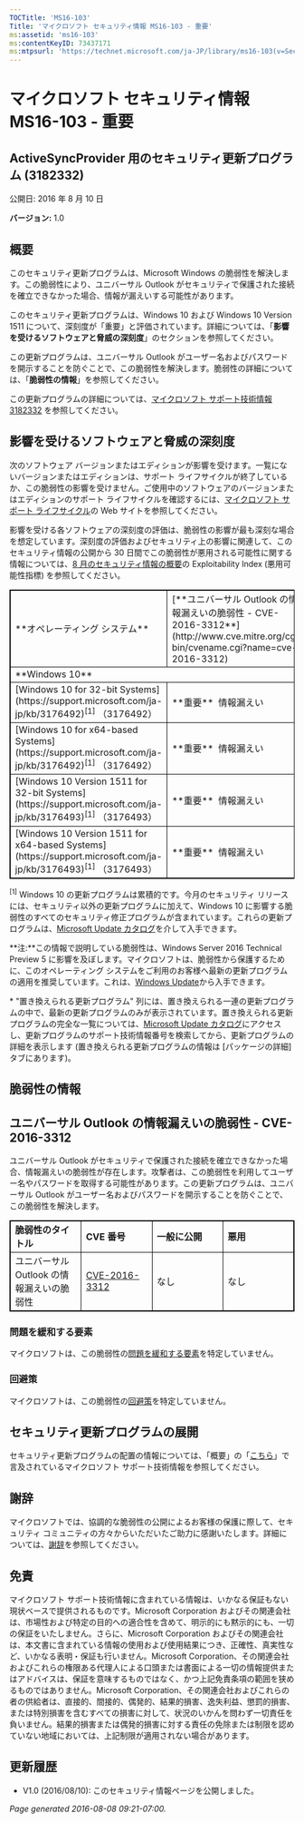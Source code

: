 ```yaml
---
TOCTitle: 'MS16-103'
Title: 'マイクロソフト セキュリティ情報 MS16-103 - 重要'
ms:assetid: 'ms16-103'
ms:contentKeyID: 73437171
ms:mtpsurl: 'https://technet.microsoft.com/ja-JP/library/ms16-103(v=Security.10)'
---
```


マイクロソフト セキュリティ情報 MS16-103 - 重要
===============================================

ActiveSyncProvider 用のセキュリティ更新プログラム (3182332)
-----------------------------------------------------------

公開日: 2016 年 8 月 10 日

**バージョン:** 1.0

概要
----

<span id="sectionToggle0"></span>
このセキュリティ更新プログラムは、Microsoft Windows の脆弱性を解決します。この脆弱性により、ユニバーサル Outlook がセキュリティで保護された接続を確立できなかった場合、情報が漏えいする可能性があります。

このセキュリティ更新プログラムは、Windows 10 および Windows 10 Version 1511 について、深刻度が「重要」と評価されています。詳細については、「**影響を受けるソフトウェアと脅威の深刻度**」のセクションを参照してください。

この更新プログラムは、ユニバーサル Outlook がユーザー名およびパスワードを開示することを防ぐことで、この脆弱性を解決します。脆弱性の詳細については、「**脆弱性の情報**」を参照してください。

<span id="KBArticle"></span>
この更新プログラムの詳細については、[マイクロソフト サポート技術情報 3182332](https://support.microsoft.com/ja-jp/kb/3182332) を参照してください。

影響を受けるソフトウェアと脅威の深刻度
--------------------------------------

<span id="sectionToggle1"></span>
次のソフトウェア バージョンまたはエディションが影響を受けます。一覧にないバージョンまたはエディションは、サポート ライフサイクルが終了しているか、この脆弱性の影響を受けません。ご使用中のソフトウェアのバージョンまたはエディションのサポート ライフサイクルを確認するには、[マイクロソフト サポート ライフサイクル](http://go.microsoft.com/fwlink/?linkid=21742)の Web サイトを参照してください。

影響を受ける各ソフトウェアの深刻度の評価は、脆弱性の影響が最も深刻な場合を想定しています。深刻度の評価およびセキュリティ上の影響に関連して、このセキュリティ情報の公開から 30 日間でこの脆弱性が悪用される可能性に関する情報については、[8 月のセキュリティ情報の概要](https://technet.microsoft.com/ja-jp/library/security/ms16-aug)の Exploitability Index (悪用可能性指標) を参照してください。

<p> </p> 
<table style="border:1px solid black;">
<tr>
<td style="border:1px solid black;">
**オペレーティング システム**

</td>
<td style="border:1px solid black;">
[**ユニバーサル Outlook の情報漏えいの脆弱性 - CVE-2016-3312**](http://www.cve.mitre.org/cgi-bin/cvename.cgi?name=cve-2016-3312)

</td>
<td style="border:1px solid black;">
**置き換えられる更新プログラム**\*

</td>
</tr>
<tr>
<td style="border:1px solid black;" colspan="3">
**Windows 10**

</td>
</tr>
<tr>
<td style="border:1px solid black;">
[Windows 10 for 32-bit Systems](https://support.microsoft.com/ja-jp/kb/3176492)<sup>[1]</sup>
（3176492）

</td>
<td style="border:1px solid black;">
**重要**   
情報漏えい

</td>
<td style="border:1px solid black;">
[3163912](https://support.microsoft.com/ja-jp/kb/3163912)

</td>
</tr>
<tr>
<td style="border:1px solid black;">
[Windows 10 for x64-based Systems](https://support.microsoft.com/ja-jp/kb/3176492)<sup>[1]</sup>
（3176492）

</td>
<td style="border:1px solid black;">
**重要**   
情報漏えい

</td>
<td style="border:1px solid black;">
[3163912](https://support.microsoft.com/ja-jp/kb/3163912)

</td>
</tr>
<tr>
<td style="border:1px solid black;">
[Windows 10 Version 1511 for 32-bit Systems](https://support.microsoft.com/ja-jp/kb/3176493)<sup>[1]</sup>
（3176493）

</td>
<td style="border:1px solid black;">
**重要**   
情報漏えい

</td>
<td style="border:1px solid black;">
[3172985](https://support.microsoft.com/ja-jp/kb/3172985)

</td>
</tr>
<tr>
<td style="border:1px solid black;">
[Windows 10 Version 1511 for x64-based Systems](https://support.microsoft.com/ja-jp/kb/3176493)<sup>[1]</sup>
（3176493）

</td>
<td style="border:1px solid black;">
**重要**   
情報漏えい

</td>
<td style="border:1px solid black;">
[3172985](https://support.microsoft.com/ja-jp/kb/3172985)

</td>
</tr>
</table>
 
<sup>[1]</sup> Windows 10 の更新プログラムは累積的です。今月のセキュリティ リリースには、セキュリティ以外の更新プログラムに加えて、Windows 10 に影響する脆弱性のすべてのセキュリティ修正プログラムが含まれています。これらの更新プログラムは、[Microsoft Update カタログ](http://catalog.update.microsoft.com/v7/site/home.aspx)を介して入手できます。

**注:**この情報で説明している脆弱性は、Windows Server 2016 Technical Preview 5 に影響を及ぼします。マイクロソフトは、脆弱性から保護するために、このオペレーティング システムをご利用のお客様へ最新の更新プログラムの適用を推奨しています。これは、[Windows Update](http://go.microsoft.com/fwlink/?linkid=21130)から入手できます。

\* "置き換えられる更新プログラム" 列には、置き換えられる一連の更新プログラムの中で、最新の更新プログラムのみが表示されています。置き換えられる更新プログラムの完全な一覧については、[Microsoft Update カタログ](http://catalog.update.microsoft.com/v7/site/home.aspx)にアクセスし、更新プログラムのサポート技術情報番号を検索してから、更新プログラムの詳細を表示します (置き換えられる更新プログラムの情報は \[パッケージの詳細\] タブにあります)。

脆弱性の情報
------------

<span id="sectionToggle2"></span>
ユニバーサル Outlook の情報漏えいの脆弱性 - CVE-2016-3312
---------------------------------------------------------

ユニバーサル Outlook がセキュリティで保護された接続を確立できなかった場合、情報漏えいの脆弱性が存在します。攻撃者は、この脆弱性を利用してユーザー名やパスワードを取得する可能性があります。この更新プログラムは、ユニバーサル Outlook がユーザー名およびパスワードを開示することを防ぐことで、この脆弱性を解決します。

<p> </p> 
<table style="border:1px solid black;">
<colgroup>
<col width="25%" />
<col width="25%" />
<col width="25%" />
<col width="25%" />
</colgroup>
<tbody>
<tr class="odd">
<td style="border:1px solid black;"><strong>脆弱性のタイトル</strong></td>
<td style="border:1px solid black;"><strong>CVE 番号</strong></td>
<td style="border:1px solid black;"><strong>一般に公開</strong></td>
<td style="border:1px solid black;"><strong>悪用</strong></td>
</tr>
<tr class="even">
<td style="border:1px solid black;">ユニバーサル Outlook の情報漏えいの脆弱性</td>
<td style="border:1px solid black;"><a href="http://www.cve.mitre.org/cgi-bin/cvename.cgi?name=cve-2016-3312">CVE-2016-3312</a></td>
<td style="border:1px solid black;">なし</td>
<td style="border:1px solid black;">なし</td>
</tr>
</tbody>
</table>
  
### 問題を緩和する要素
  
マイクロソフトは、この脆弱性の[問題を緩和する要素](https://technet.microsoft.com/ja-jp/library/security/dn848375.aspx)を特定していません。
  
### 回避策
  
マイクロソフトは、この脆弱性の[回避策](https://technet.microsoft.com/ja-jp/library/security/dn848375.aspx)を特定していません。
  
セキュリティ更新プログラムの展開  
--------------------------------
  
<span id="sectionToggle3"></span>
セキュリティ更新プログラムの配置の情報については、「概要」の「[こちら](#kbarticle)」で言及されているマイクロソフト サポート技術情報を参照してください。
  
謝辞  
----
  
<span id="sectionToggle4"></span>
マイクロソフトでは、協調的な脆弱性の公開によるお客様の保護に際して、セキュリティ コミュニティの方々からいただいたご助力に感謝いたします。詳細については、[謝辞](https://technet.microsoft.com/ja-jp/library/security/mt674627.aspx)を参照してください。
  
免責  
----
  
<span id="sectionToggle5"></span>
マイクロソフト サポート技術情報に含まれている情報は、いかなる保証もない現状ベースで提供されるものです。Microsoft Corporation およびその関連会社は、市場性および特定の目的への適合性を含めて、明示的にも黙示的にも、一切の保証をいたしません。さらに、Microsoft Corporation およびその関連会社は、本文書に含まれている情報の使用および使用結果につき、正確性、真実性など、いかなる表明・保証も行いません。Microsoft Corporation、その関連会社およびこれらの権限ある代理人による口頭または書面による一切の情報提供またはアドバイスは、保証を意味するものではなく、かつ上記免責条項の範囲を狭めるものではありません。Microsoft Corporation、その関連会社およびこれらの者の供給者は、直接的、間接的、偶発的、結果的損害、逸失利益、懲罰的損害、または特別損害を含むすべての損害に対して、状況のいかんを問わず一切責任を負いません。結果的損害または偶発的損害に対する責任の免除または制限を認めていない地域においては、上記制限が適用されない場合があります。
  
更新履歴  
--------
  
<span id="sectionToggle6"></span>
-   V1.0 (2016/08/10): このセキュリティ情報ページを公開しました。
  
*Page generated 2016-08-08 09:21-07:00.*